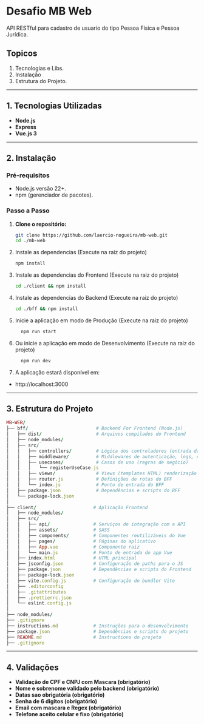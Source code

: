 # Desafio MB Web

API RESTful para cadastro de usuario do tipo Pessoa Física e Pessoa Jurídica.

## **Topicos**
1. Tecnologias e Libs.
2. Instalação
3. Estrutura do Projeto.

---

## **1. Tecnologias Utilizadas**
- **Node.js**
- **Express**
- **Vue.js 3**

---

## **2. Instalação**

### **Pré-requisitos**
- Node.js versão 22+.
- npm (gerenciador de pacotes).

### **Passo a Passo**

1. **Clone o repositório:**
   ```bash
   git clone https://github.com/laercio-nogueira/mb-web.git
   cd ./mb-web
   ```

2. Instale as dependencias (Execute na raiz do projeto)
   ```bash
   npm install
   ```

3. Instale as dependencias do Frontend (Execute na raiz do projeto)
   ```bash
   cd ./client && npm install
    ```

4. Instale as dependencias do Backend (Execute na raiz do projeto)
    ```bash
    cd ./bff && npm install
    ```

5. Inicie a aplicação em modo de Produção (Execute na raiz do projeto)
    ```bash
      npm run start
    ```

6. Ou inicie a aplicação em modo de Desenvolvimento (Execute na raiz do projeto)
    ```bash
      npm run dev
    ```

6. A aplicação estará disponível em:
  - http://localhost:3000

---

## **3. Estrutura do Projeto**
```ruby
MB-WEB/
├── bff/                         # Backend For Frontend (Node.js)
│   ├── dist/                    # Arquivos compilados do Frontend
│   ├── node_modules/            
│   ├── src/                     
│   │   ├── controllers/         # Lógica dos controladores (entrada das requisições)
│   │   ├── middleware/          # Middlewares de autenticação, logs, etc.
│   │   ├── usecases/            # Casos de uso (regras de negócio)
│   │   │   └── registerUseCase.js
│   │   ├── views/               # Views (templates HTML) renderização de views
│   │   ├── router.js            # Definições de rotas do BFF
│   │   └── index.js             # Ponto de entrada do BFF
│   ├── package.json             # Dependências e scripts do BFF
│   └── package-lock.json
│
├── client/                     # Aplicação Frontend      
│   ├── node_modules/           
│   ├── src/                    
│   │   ├── api/                # Serviços de integração com a API
│   │   ├── assets/             # SASS
│   │   ├── components/         # Componentes reutilizáveis do Vue
│   │   ├── pages/              # Páginas do aplicativo
│   │   ├── App.vue             # Componente raiz
│   │   └── main.js             # Ponto de entrada do app Vue
│   ├── index.html              # HTML principal
│   ├── jsconfig.json           # Configuração de paths para o JS
│   ├── package.json            # Dependências e scripts do Frontend
│   ├── package-lock.json
│   ├── vite.config.js          # Configuração do bundler Vite
│   ├── .editorconfig
│   ├── .gitattributes
│   ├── .prettierrc.json
│   └── eslint.config.js
│
├── node_modules/               
├── .gitignore
├── instructions.md             # Instruções para o desenvolvimento
├── package.json                # Dependências e scripts do projeto
├── README.md                   # Instructions do projeto
├── .gitignore
```

---
## **4. Validações**
- **Validação de CPF e CNPJ com Mascara (obrigatório)**<br>
- **Nome e sobrenome validado pelo backend (obrigatório)**<br>
- **Datas sao obrigatória (obrigatório)**<br>
- **Senha de 6 digitos (obrigatório)**<br>
- **Email com mascara e Regex (obrigatório)**<br>
- **Telefone aceito celular e fixo (obrigatório)**<br>

